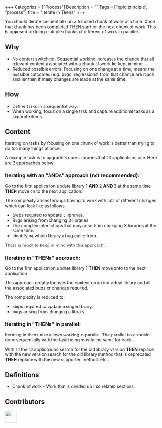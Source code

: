 
+++
Categories = ["Process"]
Description = ""
Tags = ["epic:principle", "process"]
title = "Iterate in Thens"
+++

You should iterate sequentially on a focused chunk of work at a time. Once that chunk has been completed THEN start on the next chunk of work. This is opposed to doing multiple chunks of different of work in parallel.

## Why
* No context switching. Sequential working increases the chance that all relevant context associated with a chunk of work be kept in mind.
* Reduced possible errors. Focusing on one change at a time, means the possible outcomes (e.g. bugs, regressions) from that change are much smaller than if many changes are made at the same time.

## How

* Define tasks in a sequential way.
* When working, focus on a single task and capture additional tasks as a separate items.

## Content

Iterating on tasks by focusing on one chunk of work is better than trying to do too many things at once.

A example task is to upgrade 3 cores libraries that 10 applications use. Here are 3 approaches below:

### Iterating with an "ANDs" approach (not recommended):

Go to the first application
update library 1 **AND** 2 **AND** 3 at the same time
**THEN** move on to the next application.

The complexity arises through having to work with lots of different changes which can look like as follows:

* Steps required to update 3 libraries.
* Bugs arising from changing 3 libraries.
* The complex interactions that may arise from changing 3 libraries at the same time.
* Identifying which library a bug came from.

There is much to keep in mind with this approach.

### Iterating in "THENs" approach:

Go to the first application
update library 1
**THEN** move onto to the next application

This approach greatly focuses the context on an individual library and all the associated bugs or changes required.

The complexity is reduced to:

* steps required to update a single library.
* bugs arising from changing a library.

### Iterating in "THENs" in parallel:

Iterating in thens also allows working in parallel. The parallel task should done sequentially with the task being mostly the same for each.

With all the 10 applications
search for the old library version
**THEN** replace with the new version
search for the old library method that is deprecated
**THEN** replace with the new supported method.
etc..

## Definitions

* Chunk of work - Work that is divided up into related sections.

## Contributors

<a class="contributor" alt="Adam Craven" href="https://github.com/adamcraven">
  <img src="https://github.com/adamcraven.png?size=80" width="40">
</a>
